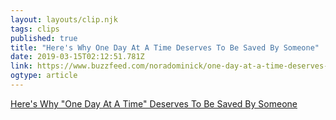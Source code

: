 ```yaml
---
layout: layouts/clip.njk 
tags: clips 
published: true 
title: "Here's Why One Day At A Time Deserves To Be Saved By Someone" 
date: 2019-03-15T02:12:51.781Z 
link: https://www.buzzfeed.com/noradominick/one-day-at-a-time-deserves-to-be-saved 
ogtype: article 
---
```


[Here's Why "One Day At A Time" Deserves To Be Saved By Someone](https://www.buzzfeed.com/noradominick/one-day-at-a-time-deserves-to-be-saved) 

